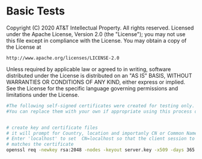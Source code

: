# Basic Tests

Copyright (C) 2020 AT&T Intellectual Property. All rights reserved.
Licensed under the Apache License, Version 2.0 (the "License");
you may not use this file except in compliance with the License.
You may obtain a copy of the License at

`http://www.apache.org/licenses/LICENSE-2.0`

Unless required by applicable law or agreed to in writing, software
distributed under the License is distributed on an "AS IS" BASIS,
WITHOUT WARRANTIES OR CONDITIONS OF ANY KIND, either express or implied.
See the License for the specific language governing permissions and
limitations under the License.

```bash
#The following self-signed certificates were created for testing only.
#You can replace them with your own if appropriate using this process or official certificates using what ever process is appropriate.


# create key and certificate files
# it will prompt for Country, location and importanly CN or Common Name/ FQDN
# Enter 'localhost' to set  CN=localhost so that the client session to the server
# matches the certificate
openssl req -newkey rsa:2048 -nodes -keyout server.key -x509 -days 365 -out server.crt
```
